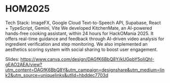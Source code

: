# HOM2025
 
Tech Stack: ImageFX, Google Cloud Text-to-Speech API, Supabase, React + TypeScript, Gemini, Vite
We developed KitchenMate, an AI-powered hands-free cooking assistant, within 24 hours for HackOMania 2025. It offers real-time guidance and feedback through AI-driven video analysis for ingredient verification and step monitoring. We also implemented an aesthetics scoring system with social sharing to boost user engagement.

Slides: https://www.canva.com/design/DAGfK6BbQ8Y/kUGpbY5oIiQhI-gEAO2AEA/view?utm_content=DAGfK6BbQ8Y&utm_campaign=designshare&utm_medium=link2&utm_source=uniquelinks&utlId=hbddec7703d
